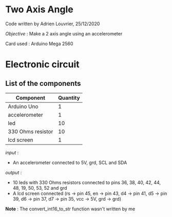 # **Two Axis Angle**

Code written by Adrien Louvrier, 25/12/2020

*Objective* : Make a 2 axis angle using an accelerometer

Card used : Arduino Mega 2560

# Electronic circuit

## **List of the components**

Component | Quantity 
----------|----------
Arduino Uno | 1
accelerometer | 1
led | 10
330 Ohms resistor | 10
lcd screen | 1

*input* : 
 - An accelerometer connected to 5V, grd, SCL and SDA

*output* : 
 - 10 leds with 330 Ohms resistors connected to pins 36, 38, 40, 42, 44, 48, 19, 50, 53, 52 and grd
 - A lcd screen connected (rs -> pin 45, en -> pin 43, d4 -> pin 41, d5 -> pin 39, d6 -> pin 37, d7 -> pin 35, vcc -> 5V, grd -> grd)

 **Note** : The convert_int16_to_str function wasn't written by me
